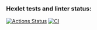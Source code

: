 ### Hexlet tests and linter status:
[![Actions Status](https://github.com/cuurjol/rails-project-lvl2/workflows/hexlet-check/badge.svg)](https://github.com/cuurjol/rails-project-lvl2/actions)
[![CI](https://github.com/cuurjol/rails-project-lvl2/actions/workflows/main.yml/badge.svg)](https://github.com/cuurjol/rails-project-lvl2/actions/workflows/main.yml)